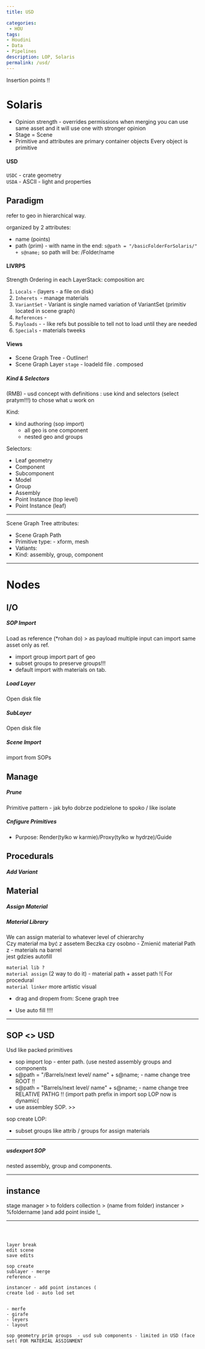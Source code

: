 ```yaml
---
title: USD

categories:
 - HOU
tags:
- Houdini
- Data
- Pipelines
description: LOP, Solaris
permalink: /usd/
---
```



Insertion points  !!
# Solaris

- Opinion strength - overrides permissions when merging you can use same asset and it will use one with stronger opinion  
- Stage = Scene
- Primitive and attributes are primary container objects Every object is primitive

#### USD
`USDC` - crate geometry   
`USDA` - ASCII - light and properties   




## Paradigm
refer to geo in hierarchical way.

organized by 2 attributes:
- name (points)
- path (prim) - with name in the end: `s@path = "/basicFolderForSolaris/" + s@name;` so path will be: /Folder/name









#### LIVRPS
Strength Ordering in each LayerStack: composition arc    

1. `Locals` - (layers - a file on disk)
2. `Inherets `-  manage materials
3. `VariantSet` - Variant is single named variation of VariantSet (primitiv located in scene graph)  
4. `References` -  
5. `Payloads` -  - like refs but possible to tell not to load until they are needed  
6. `Specials` - materials tweeks



#### Views
- Scene Graph Tree - Outliner!
- Scene Graph Layer
`stage` - loadeld file . composed  

##### Kind & Selectors
(RMB) - usd concept with definitions :  use kind and selectors (select pratym!!!) to chose what u work on



Kind:
- kind authoring (sop import)
   - all geo is one component
   - nested geo and groups

Selectors:
- Leaf geometry
- Component
- Subcomponent
- Model
- Group
- Assembly
- Point Instance (top level)
- Point Instance (leaf)


------
Scene Graph Tree attributes:
- Scene Graph Path  
- Primitive type: - xform, mesh  
- Vatiants:
- Kind: assembly, group, component  

-----------

# Nodes



## I/O



##### SOP Import
Load as reference (*rohan do) > as payload  multiple input can import same asset only as ref.  
- import group import part of geo
- subset groups to preserve groups!!!
- default import with materials on tab.

##### Load Layer
Open disk file

##### SubLayer
Open disk file

##### Scene Import
import from SOPs



## Manage


##### Prune
Primitive pattern - jak było dobrze podzielone to spoko  / like isolate



##### Cnfigure Primitives

- Purpose: Render(tylko w karmie)/Proxy(tylko w hydrze)/Guide



## Procedurals

##### Add Variant



## Material


##### Assign Material


#####  Material Library
We can assign material to whatever level of chierarchy  
Czy materiał ma być z assetem Beczka czy osobno  - Zmienić materiał Path z - materials na barrel  
jest gdzies autofill  

`material lib ?`   
`material assign` (2 way to do it) - material path + asset path  !( For procedural  
`material linker`  more artistic  visual  


- drag and dropem from:  Scene graph tree

- Use auto fill !!!!




-----------

## SOP <> USD

Usd like packed primitives  

- sop import lop - enter path. (use nested assembly groups and components
- s@path = "/Barrels/next level/ name" + s@name; -  name change tree  ROOT !!
- s@path = "Barrels/next level/ name" + s@name; -  name change tree   RELATIVE PATHG !! (import path prefix in import sop LOP  now is dynamic(
- use assembley SOP. >>

sop create LOP:
- subset groups like attrib / groups for assign materials

----------
##### usdexport SOP
nested assembly, group and components.

----------


instance
----
stage manager > to folders
collection >  (name from folder)
instancer > %foldername )and add point inside !_

-----





```



layer break  
edit scene  
save edits  

sop create
sublayer - merge
reference -

instancer - add point instances (
create lod - auto lod set


- merfe
- girafe
- leyers
- layout

sop geometry prim groups  - usd sub components - limited in USD (face set( FOR MATERIAL ASSIGNMENT   

```

